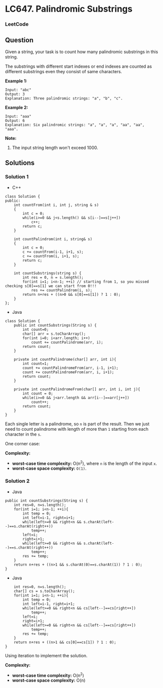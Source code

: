 # LC647. Palindromic Substrings

### LeetCode

## Question

Given a string, your task is to count how many palindromic substrings in this string.

The substrings with different start indexes or end indexes are counted as different substrings even they consist of same characters.

**Example 1:**
```
Input: "abc"
Output: 3
Explanation: Three palindromic strings: "a", "b", "c".
```

**Example 2:**
```
Input: "aaa"
Output: 6
Explanation: Six palindromic strings: "a", "a", "a", "aa", "aa", "aaa".
```

**Note:**

1.  The input string length won't exceed 1000.

## Solutions

### Solution 1

* C++
```
class Solution {
public:
    int countFrom(int i, int j, string & s)
    {
        int c = 0;
        while(i>=0 && j<s.length() && s[i--]==s[j++])
            c++;
        return c;
    }
    
    int countPalindrom(int i, string& s)
    {
        int c = 0;
        c += countFrom(i-1, i+1, s);
        c += countFrom(i, i+1, s);
        return c;
    }
    
    int countSubstrings(string s) {
        int res = 0, n = s.length();
        for(int i=1; i<n-1; ++i) // starting from 1, so you missed checking s[0]==s[1] we can start from 0!!!
            res += countPalindrom(i, s);
        return n+res + ((n>0 && s[0]==s[1]) ? 1 : 0); 
    }
};
```

* Java
```
class Solution {
    public int countSubstrings(String s) {
        int count=0;
        char[] arr = s.toCharArray();
        for(int i=0; i<arr.length; i++)
            count += countPalindrome(arr, i);
        return count;
    }
    
    private int countPalindrome(char[] arr, int i){
        int count=1;
        count += countPalindromeFrom(arr, i-1, i+1);
        count += countPalindromeFrom(arr, i, i+1);
        return count;
    }
    
    private int countPalindromeFrom(char[] arr, int i, int j){
        int count = 0;
        while(i>=0 && j<arr.length && arr[i--]==arr[j++])
            count++;
        return count;
    }
}
```

Each single letter is a palindrome, so `n` is part of the result. Then we just need to count palindrome with length of more than `1` starting from each character in the `s`.

One corner case: 

**Complexity:**

* **worst-case time complexity:** O(n<sup>2</sup>), where `n` is the length of the input `x`.  
* **worst-case space complexity:** `O(1)`.

### Solution 2

* Java
```
public int countSubstrings(String s) {
    int res=0, n=s.length();
    for(int i=1; i<n-1; ++i){
        int temp = 0;
        int left=i-1, right=i+1;
        while(left>=0 && right<n && s.charAt(left--)==s.charAt(right++))
            temp++;
        left=i;
        right=i+1;
        while(left>=0 && right<n && s.charAt(left--)==s.charAt(right++))
            temp++;
        res += temp;
    }
    return n+res + ((n>1 && s.charAt(0)==s.charAt(1)) ? 1 : 0);
}
```

* Java
```public int countSubstrings(String s) {
    int res=0, n=s.length();
    char[] cs = s.toCharArray();
    for(int i=1; i<n-1; ++i){
        int temp = 0;
        int left=i-1, right=i+1;
        while(left>=0 && right<n && cs[left--]==cs[right++])
            temp++;
        left=i;
        right=i+1;
        while(left>=0 && right<n && cs[left--]==cs[right++])
            temp++;
        res += temp;
    }
    return n+res + ((n>1 && cs[0]==cs[1]) ? 1 : 0);
}
```

Using iteration to implement the solution.

**Complexity:**

* **worst-case time complexity:** O(n<sup>2</sup>)
* **worst-case space complexity:** O(n)
